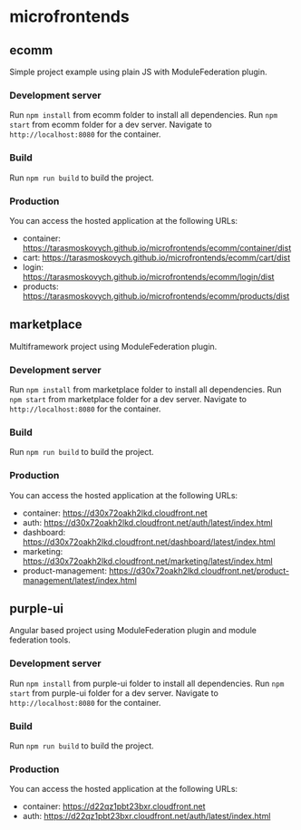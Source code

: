 # microfrontends

## ecomm
Simple project example using plain JS with ModuleFederation plugin.

### Development server

Run `npm install` from ecomm folder to install all dependencies.
Run `npm start`  from ecomm folder for a dev server. Navigate to `http://localhost:8080` for the container.

### Build

Run `npm run build` to build the project.

### Production

You can access the hosted application at the following URLs:
- container: https://tarasmoskovych.github.io/microfrontends/ecomm/container/dist
- cart: https://tarasmoskovych.github.io/microfrontends/ecomm/cart/dist
- login: https://tarasmoskovych.github.io/microfrontends/ecomm/login/dist
- products: https://tarasmoskovych.github.io/microfrontends/ecomm/products/dist



## marketplace
Multiframework project using ModuleFederation plugin.

### Development server

Run `npm install` from marketplace folder to install all dependencies.
Run `npm start`  from marketplace folder for a dev server. Navigate to `http://localhost:8080` for the container.

### Build

Run `npm run build` to build the project.

### Production

You can access the hosted application at the following URLs:
- container: https://d30x72oakh2lkd.cloudfront.net
- auth: https://d30x72oakh2lkd.cloudfront.net/auth/latest/index.html
- dashboard: https://d30x72oakh2lkd.cloudfront.net/dashboard/latest/index.html
- marketing: https://d30x72oakh2lkd.cloudfront.net/marketing/latest/index.html
- product-management: https://d30x72oakh2lkd.cloudfront.net/product-management/latest/index.html



## purple-ui
Angular based project using ModuleFederation plugin and module federation tools.

### Development server

Run `npm install` from purple-ui folder to install all dependencies.
Run `npm start`  from purple-ui folder for a dev server. Navigate to `http://localhost:8080` for the container.

### Build

Run `npm run build` to build the project.

### Production

You can access the hosted application at the following URLs:
- container: https://d22qz1pbt23bxr.cloudfront.net
- auth: https://d22qz1pbt23bxr.cloudfront.net/auth/latest/index.html
